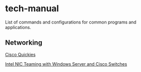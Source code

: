 # tech-manual
List of commands and configurations for common programs and applications.


## Networking ##

[Cisco Quickies](https://github.com/jeffprandall/tech-manual/blob/master/cisco.md)

[Intel NIC Teaming with Windows Server and Cisco Switches](https://github.com/jeffprandall/tech-manual/blob/master/nic-teaming.md)
